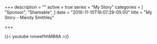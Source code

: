 +++
description = ""
active = true
series = "My Story"
categories = [
  "Sponsor",
  "Shareable", 
]
date = "2016-11-10T16:07:29-05:00"
title = "My Story - Mandy Smithley"

+++

{{< youtube nmwefhhMB6A >}}

